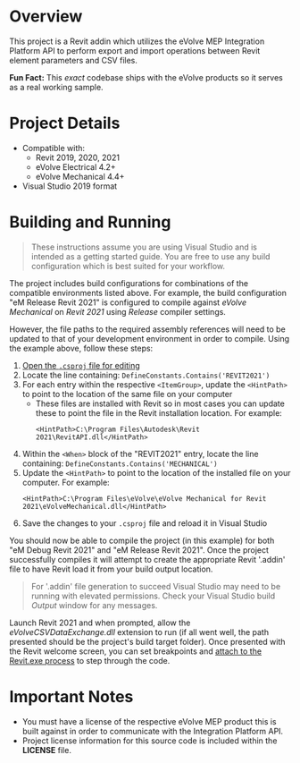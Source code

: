# Overview
This project is a Revit addin which utilizes the eVolve MEP Integration Platform API to perform export and import operations between Revit element parameters and CSV files.

**Fun Fact:**
This _exact_ codebase ships with the eVolve products so it serves as a real working sample.

# Project Details
- Compatible with:
  - Revit 2019, 2020, 2021
  - eVolve Electrical 4.2+
  - eVolve Mechanical 4.4+
- Visual Studio 2019 format

# Building and Running

> These instructions assume you are using Visual Studio and is intended as a getting started guide. You are free to use any build configuration which is best suited for your workflow.

The project includes build configurations for combinations of the compatible environments listed above. For example, the build configuration "eM Release Revit 2021" is configured to compile against _eVolve Mechanical_ on _Revit 2021_ using _Release_ compiler settings.

However, the file paths to the required assembly references will need to be updated to that of your development environment in order to compile. Using the example above, follow these steps:
1. [Open the `.csproj` file for editing](https://stackoverflow.com/a/5129214/3962346)
1. Locate the line containing: `DefineConstants.Contains('REVIT2021')`
1. For each entry within the respective `<ItemGroup>`, update the `<HintPath>` to point to the location of the same file on your computer
    - These files are installed with Revit so in most cases you can update these to point the file in the Revit installation location. For example:
      ```
      <HintPath>C:\Program Files\Autodesk\Revit 2021\RevitAPI.dll</HintPath>
      ```
1. Within the `<When>` block of the "REVIT2021" entry, locate the line containing: `DefineConstants.Contains('MECHANICAL')`
1. Update the `<HintPath>` to point to the location of the installed file on your computer. For example:
    ```
    <HintPath>C:\Program Files\eVolve\eVolve Mechanical for Revit 2021\eVolveMechanical.dll</HintPath>
    ```
1. Save the changes to your `.csproj` file and reload it in Visual Studio

You should now be able to compile the project (in this example) for both "eM Debug Revit 2021" and "eM Release Revit 2021". Once the project successfully compiles it will attempt to create the appropriate Revit '.addin' file to have Revit load it from your build output location.
 
 > For '.addin' file generation to succeed Visual Studio may need to be running with elevated permissions. Check your Visual Studio build _Output_ window for any messages.
 
Launch Revit 2021 and when prompted, allow the _eVolveCSVDataExchange.dll_ extension to run (if all went well, the path presented should be the project's build target folder). Once presented with the Revit welcome screen, you can set breakpoints and [attach to the Revit.exe process](https://docs.microsoft.com/en-us/visualstudio/debugger/attach-to-running-processes-with-the-visual-studio-debugger?view=vs-2019#BKMK_Attach_to_a_running_process) to step through the code.

# Important Notes
- You must have a license of the respective eVolve MEP product this is built against in order to communicate with the Integration Platform API.
- Project license information for this source code is included within the **LICENSE** file.